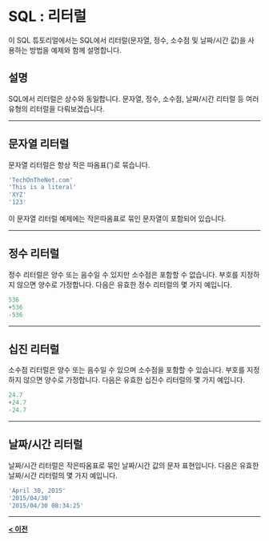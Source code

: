 # SQL : 리터럴

이 SQL 튜토리얼에서는 SQL에서 리터럴(문자열, 정수, 소수점 및 날짜/시간 값)을 사용하는 방법을 예제와 함께 설명합니다.

## 설명
SQL에서 리터럴은 상수와 동일합니다. 문자열, 정수, 소수점, 날짜/시간 리터럴 등 여러 유형의 리터럴을 다뤄보겠습니다.

---
## 문자열 리터럴
문자열 리터럴은 항상 작은 따옴표(')로 묶습니다.
```SQL
'TechOnTheNet.com'
'This is a literal'
'XYZ'
'123'
```
이 문자열 리터럴 예제에는 작은따옴표로 묶인 문자열이 포함되어 있습니다.

---
## 정수 리터럴
정수 리터럴은 양수 또는 음수일 수 있지만 소수점은 포함할 수 없습니다. 부호를 지정하지 않으면 양수로 가정합니다. 다음은 유효한 정수 리터럴의 몇 가지 예입니다.
```SQL
536
+536
-536
```

---
## 십진 리터럴
소수점 리터럴은 양수 또는 음수일 수 있으며 소수점을 포함할 수 있습니다. 부호를 지정하지 않으면 양수로 가정합니다. 다음은 유효한 십진수 리터럴의 몇 가지 예입니다.
```SQL
24.7
+24.7
-24.7
```

---
## 날짜/시간 리터럴
날짜/시간 리터럴은 작은따옴표로 묶인 날짜/시간 값의 문자 표현입니다. 다음은 유효한 날짜/시간 리터럴의 몇 가지 예입니다.
```SQL
'April 30, 2015'
'2015/04/30'
'2015/04/30 08:34:25'
```

---
**[< 이전](Comments.md)**
